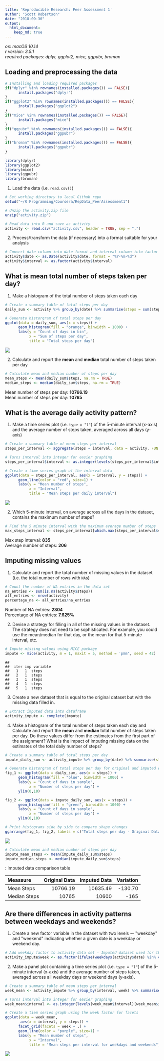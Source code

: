 ```yaml
---
title: 'Reproducible Research: Peer Assessment 1'
author: "Scott Robertson"
date: "2018-09-30"
output: 
  html_document:
    keep_md: true
---
```

*os: macOS 10.14*  
*r version: 3.5.1*  
*required packages: dplyr, ggplot2, mice, ggpubr, broman*   

## Loading and preprocessing the data

```r
# Installing and loading required packages
if("dplyr" %in% rownames(installed.packages()) == FALSE){
      install.packages("dplyr")
}
if("ggplot2" %in% rownames(installed.packages()) == FALSE){
      install.packages("ggplot2")
}
if("mice" %in% rownames(installed.packages()) == FALSE){
      install.packages("mice")
}
if("ggpubr" %in% rownames(installed.packages()) == FALSE){
      install.packages("ggpubr")
}
if("broman" %in% rownames(installed.packages()) == FALSE){
      install.packages("ggpubr")
}

library(dplyr)
library(ggplot2)
library(mice)
library(ggpubr)
library(broman)
```

1. Load the data (i.e. `read.csv()`)


```r
# Set working directory to local Github repo
setwd("~/R Programming/Coursera/RepData_PeerAssessment1")

# Unzip the activity.zip file
unzip("activity.zip")

# Read data into R and save as activity
activity <- read.csv("activity.csv", header = TRUE, sep = ",")
```

2. Process/transform the data (if necessary) into a format suitable for your analysis


```r
# Convert date column into date format and interval column into factor format
activity$date <- as.Date(activity$date, format = "%Y-%m-%d")
activity$interval <- as.factor(activity$interval)
```

## What is mean total number of steps taken per day?

1. Make a histogram of the total number of steps taken each day


```r
# Create a summary table of total steps per day
daily_sum <- activity %>% group_by(date) %>% summarise(steps = sum(steps))

# Generate historgram of total steps per day
ggplot(data = daily_sum, aes(x = steps)) + 
      geom_histogram(fill = "orange", binwidth = 1000) +
      labs(y = "Count of days in bin",
           x = "Sum of steps per day",
           title = "Total steps per day") 
```

![](figure/total_daily_steps_histogram-1.png)<!-- -->

2. Calculate and report the **mean** and **median** total number of steps taken per day


```r
# Calculate mean and median number of steps per day
mean_steps <- mean(daily_sum$steps, na.rm = TRUE)
median_steps <- median(daily_sum$steps, na.rm = TRUE)
```

Mean number of steps per day:  **10766.19**  
Mean number of steps per day:  **10765**

## What is the average daily activity pattern?

1. Make a time series plot (i.e. `type = "l"`) of the 5-minute interval (x-axis) and the average number of steps taken, averaged across all days (y-axis)  


```r
# Create a summary table of mean steps per interval
steps_per_interval <- aggregate(steps ~ interval, data = activity, FUN = mean)

# Turns interval into integer for easier graphing
steps_per_interval$interval <- as.integer(levels(steps_per_interval$interval)[steps_per_interval$interval])

# Create a time series graph of the interval data
ggplot(data = steps_per_interval, aes(x = interval, y = steps)) +
      geom_line(color = "red", size=1) +
      labs(y = "Mean number of steps",
           x = "Interval",
           title = "Mean steps per daily interval")
```

![](figure/average_daily_activity-1.png)<!-- -->

2. Which 5-minute interval, on average across all the days in the dataset, contains the maximum number of steps?  


```r
# Find the 5 minute interval with the maximum average number of steps
max_steps_interval <- steps_per_interval[which.max(steps_per_interval$steps),]
```

Max step interval: **835**  
Average number of steps: **206**

## Imputing missing values

1. Calculate and report the total number of missing values in the dataset (i.e. the total number of rows with `NA`s)  


```r
# Count the number of NA entries in the data set
na_entries <- sum(is.na(activity$steps))
all_entries <- nrow(activity)
percentage_na <- all_entries/na_entries
```

Number of NA entries: **2304**  
Percentage of NA entries: **7.625%**

2. Devise a strategy for filling in all of the missing values in the dataset. The strategy does not need to be sophisticated. For example, you could use the mean/median for that day, or the mean for that 5-minute interval, etc.  


```r
# Impute missing values using MICE package
impute <- mice(activity, m = 1, maxit = 5, method = 'pmm', seed = 42)
```

```
## 
##  iter imp variable
##   1   1  steps
##   2   1  steps
##   3   1  steps
##   4   1  steps
##   5   1  steps
```

3. Create a new dataset that is equal to the original dataset but with the missing data filled in.


```r
# Extract imputed data into dataframe
activity_impute <- complete(impute)
```

4. Make a histogram of the total number of steps taken each day and Calculate and report the **mean** and **median** total number of steps taken per day. Do these values differ from the estimates from the first part of the assignment? What is the impact of imputing missing data on the estimates of the total daily number of steps?


```r
# Create a summary table of total steps per day
impute_daily_sum <- activity_impute %>% group_by(date) %>% summarise(steps = sum(steps))

# Generate historgram of total steps per day for original and imputed data
fig_1 <- ggplot(data = daily_sum, aes(x = steps)) + 
      geom_histogram(fill = "blue", binwidth = 1000) +
      labs(y = "Count of days in sample",
           x = "Number of steps per day") +
      ylim(0,10)

fig_2 <- ggplot(data = impute_daily_sum, aes(x = steps)) + 
      geom_histogram(fill = "green", binwidth = 1000) +
      labs(y = "Count of days in sample",
           x = "Number of steps per day") +
      ylim(0,10)

# Print histograms side by side to compare shape changes
ggarrange(fig_1, fig_2, labels = c("Total steps per day - Original Data", "Total steps per day - Imputed Data"), font.label = list(size = 10, face = "bold"), ncol = 1, nrow = 2)
```

![](figure/compare_histogram-1.png)<!-- -->

```r
# Calculate mean and median number of steps per day
impute_mean_steps <- mean(impute_daily_sum$steps)
impute_median_steps <- median(impute_daily_sum$steps)
```

: Imputed data comparison table

| Meassure | Original Data| Imputed Data| Variation|
|:---------|-------------:|------------:|---------:|
| Mean Steps | 10766.19| 10635.49| -130.70|
| Median Steps | 10765| 10600| -165|

## Are there differences in activity patterns between weekdays and weekends?

1. Create a new factor variable in the dataset with two levels -- "weekday" and "weekend" indicating whether a given date is a weekday or weekend day.


```r
# Add weekday factor to activity data set - Imputed dataset used for this section
activity_impute$week <- as.factor(ifelse(weekdays(activity$date) %in% c("Saturday", "Sunday"), "weekend", "weekday"))
```

2. Make a panel plot containing a time series plot (i.e. `type = "l"`) of the 5-minute interval (x-axis) and the average number of steps taken, averaged across all weekday days or weekend days (y-axis).


```r
# Create a summary table of mean steps per interval
week_mean <- activity_impute %>% group_by(interval, week) %>% summarise(steps = mean(steps))

# Turns interval into integer for easier graphing
week_mean$interval <- as.integer(levels(week_mean$interval)[week_mean$interval])

# Create a tiem series graph using the week factor for facets
ggplot(data = week_mean, 
       aes(x = interval, y = steps)) +
      facet_grid(facets = week ~ .) +
      geom_line(color = "purple", size=1) +
      labs(y = "Mean number of steps",
           x = "Interval",
           title = "Mean steps per interval for weekdays and weekends")
```

![](figure/weekday_vs_weekend_mean_steps-1.png)<!-- -->
